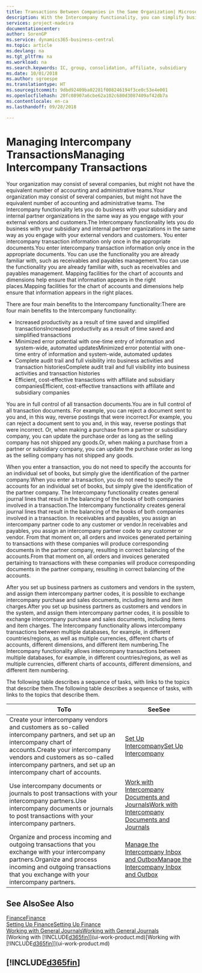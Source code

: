 ```yaml
---
title: Transactions Between Companies in the Same Organization| Microsoft Docs
description: With the Intercompany functionality, you can simplify business processes and transactions between companies within the same organization.
services: project-madeira
documentationcenter: 
author: SorenGP
ms.service: dynamics365-business-central
ms.topic: article
ms.devlang: na
ms.tgt_pltfrm: na
ms.workload: na
ms.search.keywords: IC, group, consolidation, affiliate, subsidiary
ms.date: 10/01/2018
ms.author: sgroespe
ms.translationtype: HT
ms.sourcegitcommit: 9dbd92409ba02281f008246194f3ce0c53e4e001
ms.openlocfilehash: 20fc08907a6cbe62a102c680d3087409af42db7a
ms.contentlocale: en-ca
ms.lasthandoff: 09/28/2018

---
```

# <a name="managing-intercompany-transactions"></a><span data-ttu-id="d5742-103">Managing Intercompany Transactions</span><span class="sxs-lookup"><span data-stu-id="d5742-103">Managing Intercompany Transactions</span></span>
<span data-ttu-id="d5742-104">Your organization may consist of several companies, but might not have the equivalent number of accounting and administrative teams.</span><span class="sxs-lookup"><span data-stu-id="d5742-104">Your organization may consist of several companies, but might not have the equivalent number of accounting and administrative teams.</span></span> <span data-ttu-id="d5742-105">The Intercompany functionality lets you do business with your subsidiary and internal partner organizations in the same way as you engage with your external vendors and customers.</span><span class="sxs-lookup"><span data-stu-id="d5742-105">The Intercompany functionality lets you do business with your subsidiary and internal partner organizations in the same way as you engage with your external vendors and customers.</span></span> <span data-ttu-id="d5742-106">You enter intercompany transaction information only once in the appropriate documents.</span><span class="sxs-lookup"><span data-stu-id="d5742-106">You enter intercompany transaction information only once in the appropriate documents.</span></span> <span data-ttu-id="d5742-107">You can use the functionality you are already familiar with, such as receivables and payables management.</span><span class="sxs-lookup"><span data-stu-id="d5742-107">You can use the functionality you are already familiar with, such as receivables and payables management.</span></span> <span data-ttu-id="d5742-108">Mapping facilities for the chart of accounts and dimensions help ensure that information appears in the right places.</span><span class="sxs-lookup"><span data-stu-id="d5742-108">Mapping facilities for the chart of accounts and dimensions help ensure that information appears in the right places.</span></span>  

<span data-ttu-id="d5742-109">There are four main benefits to the Intercompany functionality:</span><span class="sxs-lookup"><span data-stu-id="d5742-109">There are four main benefits to the Intercompany functionality:</span></span>  

- <span data-ttu-id="d5742-110">Increased productivity as a result of time saved and simplified transactions</span><span class="sxs-lookup"><span data-stu-id="d5742-110">Increased productivity as a result of time saved and simplified transactions</span></span>  
- <span data-ttu-id="d5742-111">Minimized error potential with one-time entry of information and system-wide, automated updates</span><span class="sxs-lookup"><span data-stu-id="d5742-111">Minimized error potential with one-time entry of information and system-wide, automated updates</span></span>  
- <span data-ttu-id="d5742-112">Complete audit trail and full visibility into business activities and transaction histories</span><span class="sxs-lookup"><span data-stu-id="d5742-112">Complete audit trail and full visibility into business activities and transaction histories</span></span>  
- <span data-ttu-id="d5742-113">Efficient, cost-effective transactions with affiliate and subsidiary companies</span><span class="sxs-lookup"><span data-stu-id="d5742-113">Efficient, cost-effective transactions with affiliate and subsidiary companies</span></span>  

<span data-ttu-id="d5742-114">You are in full control of all transaction documents.</span><span class="sxs-lookup"><span data-stu-id="d5742-114">You are in full control of all transaction documents.</span></span> <span data-ttu-id="d5742-115">For example, you can reject a document sent to you and, in this way, reverse postings that were incorrect.</span><span class="sxs-lookup"><span data-stu-id="d5742-115">For example, you can reject a document sent to you and, in this way, reverse postings that were incorrect.</span></span> <span data-ttu-id="d5742-116">Or, when making a purchase from a partner or subsidiary company, you can update the purchase order as long as the selling company has not shipped any goods.</span><span class="sxs-lookup"><span data-stu-id="d5742-116">Or, when making a purchase from a partner or subsidiary company, you can update the purchase order as long as the selling company has not shipped any goods.</span></span>  

<span data-ttu-id="d5742-117">When you enter a transaction, you do not need to specify the accounts for an individual set of books, but simply give the identification of the partner company.</span><span class="sxs-lookup"><span data-stu-id="d5742-117">When you enter a transaction, you do not need to specify the accounts for an individual set of books, but simply give the identification of the partner company.</span></span> <span data-ttu-id="d5742-118">The Intercompany functionality creates general journal lines that result in the balancing of the books of both companies involved in a transaction.</span><span class="sxs-lookup"><span data-stu-id="d5742-118">The Intercompany functionality creates general journal lines that result in the balancing of the books of both companies involved in a transaction.</span></span> <span data-ttu-id="d5742-119">In receivables and payables, you assign an intercompany partner code to any customer or vendor.</span><span class="sxs-lookup"><span data-stu-id="d5742-119">In receivables and payables, you assign an intercompany partner code to any customer or vendor.</span></span> <span data-ttu-id="d5742-120">From that moment on, all orders and invoices generated pertaining to transactions with these companies will produce corresponding documents in the partner company, resulting in correct balancing of the accounts.</span><span class="sxs-lookup"><span data-stu-id="d5742-120">From that moment on, all orders and invoices generated pertaining to transactions with these companies will produce corresponding documents in the partner company, resulting in correct balancing of the accounts.</span></span>  

 <span data-ttu-id="d5742-121">After you set up business partners as customers and vendors in the system, and assign them intercompany partner codes, it is possible to exchange intercompany purchase and sales documents, including items and item charges.</span><span class="sxs-lookup"><span data-stu-id="d5742-121">After you set up business partners as customers and vendors in the system, and assign them intercompany partner codes, it is possible to exchange intercompany purchase and sales documents, including items and item charges.</span></span> <span data-ttu-id="d5742-122">The Intercompany functionality allows intercompany transactions between multiple databases, for example, in different countries/regions, as well as multiple currencies, different charts of accounts, different dimensions, and different item numbering.</span><span class="sxs-lookup"><span data-stu-id="d5742-122">The Intercompany functionality allows intercompany transactions between multiple databases, for example, in different countries/regions, as well as multiple currencies, different charts of accounts, different dimensions, and different item numbering.</span></span>  

<span data-ttu-id="d5742-123">The following table describes a sequence of tasks, with links to the topics that describe them.</span><span class="sxs-lookup"><span data-stu-id="d5742-123">The following table describes a sequence of tasks, with links to the topics that describe them.</span></span>

 |<span data-ttu-id="d5742-124">To</span><span class="sxs-lookup"><span data-stu-id="d5742-124">To</span></span> |<span data-ttu-id="d5742-125">See</span><span class="sxs-lookup"><span data-stu-id="d5742-125">See</span></span>|
 |---|---|
 |<span data-ttu-id="d5742-126">Create your intercompany vendors and customers as so-called intercompany partners, and set up an intercompany chart of accounts.</span><span class="sxs-lookup"><span data-stu-id="d5742-126">Create your intercompany vendors and customers as so-called intercompany partners, and set up an intercompany chart of accounts.</span></span>|[<span data-ttu-id="d5742-127">Set Up Intercompany</span><span class="sxs-lookup"><span data-stu-id="d5742-127">Set Up Intercompany</span></span>](intercompany-how-setup.md)|
 |<span data-ttu-id="d5742-128">Use intercompany documents or journals to post transactions with your intercompany partners.</span><span class="sxs-lookup"><span data-stu-id="d5742-128">Use intercompany documents or journals to post transactions with your intercompany partners.</span></span>|[<span data-ttu-id="d5742-129">Work with Intercompany Documents and Journals</span><span class="sxs-lookup"><span data-stu-id="d5742-129">Work with Intercompany Documents and Journals</span></span>](intercompany-how-work-documents-journals.md)|
 |<span data-ttu-id="d5742-130">Organize and process incoming and outgoing transactions that you exchange with your intercompany partners.</span><span class="sxs-lookup"><span data-stu-id="d5742-130">Organize and process incoming and outgoing transactions that you exchange with your intercompany partners.</span></span>|[<span data-ttu-id="d5742-131">Manage the Intercompany Inbox and Outbox</span><span class="sxs-lookup"><span data-stu-id="d5742-131">Manage the Intercompany Inbox and Outbox</span></span>](intercompany-how-manage-intercompany-inbox.md)|

## <a name="see-also"></a><span data-ttu-id="d5742-132">See Also</span><span class="sxs-lookup"><span data-stu-id="d5742-132">See Also</span></span>
[<span data-ttu-id="d5742-133">Finance</span><span class="sxs-lookup"><span data-stu-id="d5742-133">Finance</span></span>](finance.md)  
[<span data-ttu-id="d5742-134">Setting Up Finance</span><span class="sxs-lookup"><span data-stu-id="d5742-134">Setting Up Finance</span></span>](finance-setup-finance.md)  
[<span data-ttu-id="d5742-135">Working with General Journals</span><span class="sxs-lookup"><span data-stu-id="d5742-135">Working with General Journals</span></span>](ui-work-general-journals.md)  
<span data-ttu-id="d5742-136">[Working with [!INCLUDE[d365fin](includes/d365fin_md.md)]](ui-work-product.md)</span><span class="sxs-lookup"><span data-stu-id="d5742-136">[Working with [!INCLUDE[d365fin](includes/d365fin_md.md)]](ui-work-product.md)</span></span>

## [!INCLUDE[d365fin](includes/free_trial_md.md)]  
 

